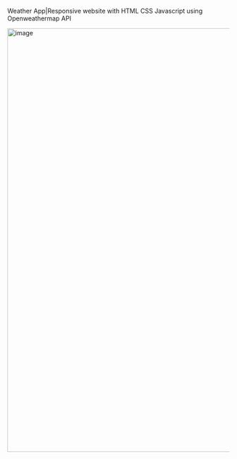 Weather App|Responsive website with HTML CSS Javascript using Openweathermap API

<img width="960" alt="image" src="https://user-images.githubusercontent.com/88576677/170821078-66a14fbe-bc5c-4436-88ff-481f378c900c.png">
